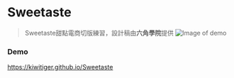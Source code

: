 # Sweetaste
> Sweetaste甜點電商切版練習，設計稿由**六角學院**提供
![Image of demo](https://github.com/kiwitiger/images/blob/master/images/sweetaste-demo.jpg?raw=true)
### Demo
https://kiwitiger.github.io/Sweetaste
